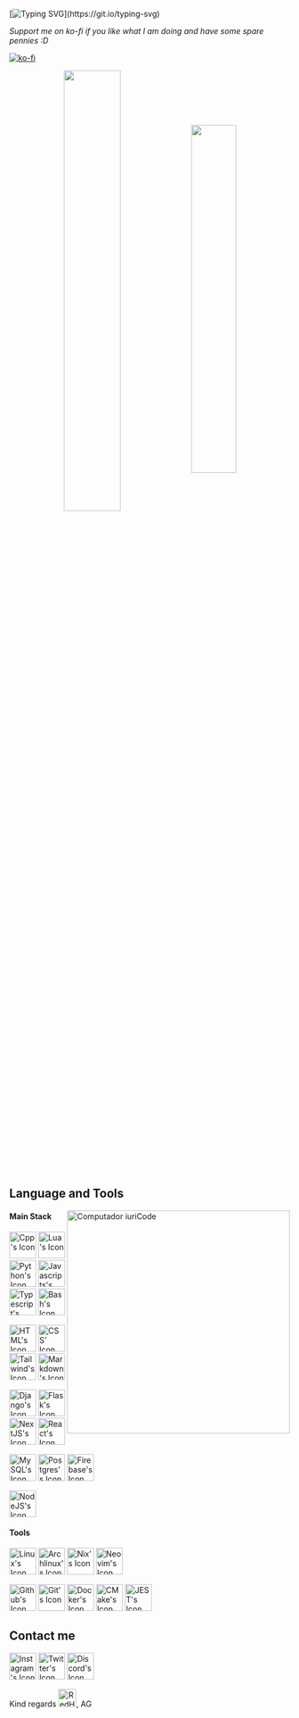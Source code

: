 [![Typing SVG](https://readme-typing-svg.herokuapp.com?font=Fira+Code&pause=1000&color=C3F744&random=false&width=435&lines=Welcome+fellos!)](https://git.io/typing-svg)

*Support me on ko-fi if you like what I am doing and have some spare pennies :D*

[![ko-fi](https://ko-fi.com/img/githubbutton_sm.svg)](https://ko-fi.com/W7W3X33WD)
<br>

<div align="center" style="margin-bottom:200px">
 <img width=45% align="center" src="https://github-readme-stats.vercel.app/api?username=al-ghoul&theme=dark&show_icons=true" />
 <img width=40% align="center" src="https://github-readme-stats.vercel.app/api/top-langs/?username=al-ghoul&layout=compact&theme=dark" />
</div>

<br>

## Language and Tools

<img src="https://raw.githubusercontent.com/MicaelliMedeiros/micaellimedeiros/master/image/computer-illustration.png" min-width="400px" max-width="400px" width="400px" align="right" alt="Computador iuriCode">

#### Main Stack

  [<img height="48px" width="48px" alt="Cpp's Icon" src="https://skillicons.dev/icons?i=cpp"/>](https://cplusplus.com/)
  [<img height="48px" width="48px" alt="Lua's Icon" src="https://skillicons.dev/icons?i=lua"/>](https://www.lua.org/)
  [<img height="48px" width="48px" alt="Python's Icon" src="https://skillicons.dev/icons?i=python"/>](https://python.org/)
  [<img height="48px" width="48px" alt="Javascripts's Icon" src="https://skillicons.dev/icons?i=js"/>](https://developer.mozilla.org/en-US/docs/Web/JavaScript)
  [<img height="48px" width="48px" alt="Typescript's Icon" src="https://skillicons.dev/icons?i=ts"/>](https://www.typescriptlang.org/)
  [<img height="48px" width="48px" alt="Bash's Icon" src="https://skillicons.dev/icons?i=bash"/>](https://www.gnu.org/software/bash/)
  
  [<img height="48px" width="48px" alt="HTML's Icon" src="https://skillicons.dev/icons?i=html"/>](https://developer.mozilla.org/en-US/docs/Web/HTML)
  [<img height="48px" width="48px" alt="CSS' Icon" src="https://skillicons.dev/icons?i=css"/>](https://developer.mozilla.org/en-US/docs/Web/css)
  [<img height="48px" width="48px" alt="Tailwind's Icon" src="https://skillicons.dev/icons?i=tailwind"/>](https://tailwindcss.com/)
  [<img height="48px" width="48px" alt="Markdown's Icon" src="https://skillicons.dev/icons?i=md"/>](https://www.markdownguide.org/)
  
  [<img height="48px" width="48px" alt="Django's Icon" src="https://skillicons.dev/icons?i=django"/>](https://www.djangoproject.com/)
  [<img height="48px" width="48px" alt="Flask's Icon" src="https://skillicons.dev/icons?i=flask"/>](https://flask.palletsprojects.com/en/3.0.x/)
  [<img height="48px" width="48px" alt="NextJS's Icon" src="https://skillicons.dev/icons?i=next"/>](https://nextjs.org/)
  [<img height="48px" width="48px" alt="React's Icon" src="https://skillicons.dev/icons?i=react"/>](https://react.dev/)

  [<img height="48px" width="48px" alt="MySQL's Icon" src="https://skillicons.dev/icons?i=mysql"/>](https://www.mysql.com/)
  [<img height="48px" width="48px" alt="Postgres's Icon" src="https://skillicons.dev/icons?i=postgres"/>](https://www.postgresql.org/)
  [<img height="48px" width="48px" alt="Firebase's Icon" src="https://skillicons.dev/icons?i=firebase"/>](https://firebase.google.com/)
  

  [<img height="48px" width="48px" alt="NodeJS's Icon" src="https://skillicons.dev/icons?i=nodejs"/>](https://nodejs.org/)

  

#### Tools
  
   [<img height="48px" width="48px" alt="Linux's Icon" src="https://skillicons.dev/icons?i=linux"/>](https://www.linux.org/)
   [<img height="48px" width="48px" alt="Archlinux's Icon" src="https://skillicons.dev/icons?i=arch"/>](https://archlinux.org/)
   [<img height="48px" width="48px" alt="Nix's Icon" src="https://skillicons.dev/icons?i=nix"/>](https://nixos.org/)
   [<img height="48px" width="48px" alt="Neovim's Icon" src="https://skillicons.dev/icons?i=neovim"/>](https://neovim.io/)
   
   [<img height="48px" width="48px" alt="Github's Icon" src="https://skillicons.dev/icons?i=github"/>](https://github.com/)
   [<img height="48px" width="48px" alt="Git's Icon" src="https://skillicons.dev/icons?i=git"/>](https://git-scm.com/)
   [<img height="48px" width="48px" alt="Docker's Icon" src="https://skillicons.dev/icons?i=docker"/>](https://www.docker.com/)
   [<img height="48px" width="48px" alt="CMake's Icon" src="https://skillicons.dev/icons?i=cmake"/>](https://cmake.org/)
   [<img height="48px" width="48px" alt="JEST's Icon" src="https://skillicons.dev/icons?i=jest"/>](https://jestjs.io/)
<br>

## Contact me

   [<img height="48px" width="48px" alt="Instagram's Icon" src="https://skillicons.dev/icons?i=instagram"/>](https://www.instagram.com/abdo.alghoul/)
   [<img height="48px" width="48px" alt="Twitter's Icon" src="https://skillicons.dev/icons?i=twitter"/>](https://twitter.com/abdo_alghoul)
   [<img height="48px" width="48px" alt="Discord's Icon" src="https://skillicons.dev/icons?i=discord"/>](https://discord.gg/vCUUC9bkWv)
   

<p>Kind regards <img height="32px" width="32px" alt="RedHat's Icon" src="https://skillicons.dev/icons?i=redhat"/>, AG </p>
